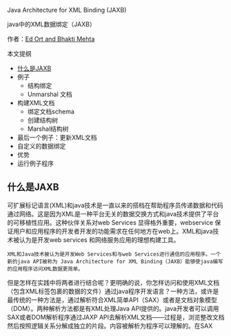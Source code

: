 Java Architecture for XML Binding (JAXB)

java中的XML数据绑定（JAXB）

作者：[Ed Ort and Bhakti Mehta](http://www.oracle.com/technetwork/articles/javase/index-140168.html#author)


本文提纲

- [什么是JAXB](1)
- 例子
	- 结构绑定
	- Unmarshal 文档
- 构建XML文档
	- 绑定文档schema
	- 创建结构树
	- Marshal结构树
- 最后一个例子：更新XML文档
- 自定义的数据绑定
- 优势
- 运行例子程序

<h2 id= "1">什么是JAXB</h2>

可扩展标记语言(XML)和java技术是一直以来的搭档在帮助程序员传递数据和代码通过网络。这是因为XML是一种平台无关的数据交换方式和java技术提供了平台的可移植性应用。这种伙伴关系对web Services 显得格外重要，webservice 保证用户和应用程序的开发者开发的功能需求在任何地方在web上。XML和java技术被认为是开发web services 和网络服务应用的理想构建工具。
	
	XML和Java技术被认为是开发Web Services和与web Services进行通信的应用程序。一个新的java API被称为 Java Architecture for XML Binding（JAXB）能够使java编写的应用程序访问XML数据更简单。

但是怎样在实践中将两者进行结合呢？更明确的说，你怎样访问和使用XML文档（包含XML标签包裹的数据的文件）通过java程序开发语言？一种方法，或许是最传统的一种方法是，通过解析符合XML简单API（SAX）或者是文档对象模型（DOM）。两种解析方法都是有XML处理Java API提供的。java开发者可以调用SAX或者DOM解析程序通过JAXP API去解析XML文档——过程是，浏览整改文档然后按照逻辑关系分解成独立的片段。内容被解析为程序可以理解的。在SAX